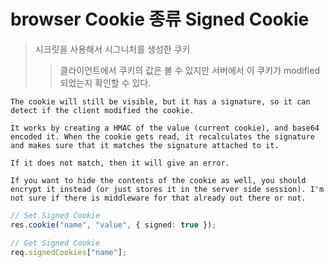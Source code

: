 # browser Cookie 종류 Signed Cookie

> 시크릿을 사용해서 시그니처를 생성한 쿠키
>
> > 클라이언트에서 쿠키의 값은 볼 수 있지만 서버에서 이 쿠키가 modified 되었는지 확인할 수 있다.

```
The cookie will still be visible, but it has a signature, so it can detect if the client modified the cookie.

It works by creating a HMAC of the value (current cookie), and base64 encoded it. When the cookie gets read, it recalculates the signature and makes sure that it matches the signature attached to it.

If it does not match, then it will give an error.

If you want to hide the contents of the cookie as well, you should encrypt it instead (or just stores it in the server side session). I'm not sure if there is middleware for that already out there or not.
```

```ts
// Set Signed Cookie
res.cookie("name", "value", { signed: true });

// Get Signed Cookie
req.signedCookies["name"];
```
